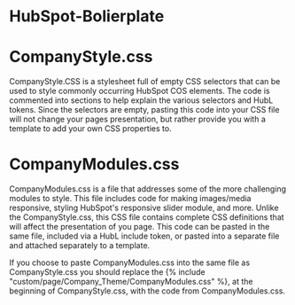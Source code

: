 # HubSpot-Bolierplate

# CompanyStyle.css

CompanyStyle.CSS is a stylesheet full of empty CSS selectors that can be used to style commonly occurring HubSpot COS elements. The code is commented into sections to help explain the various selectors and HubL tokens. Since the selectors are empty, pasting this code into your CSS file will not change your pages presentation, but rather provide you with a template to add your own CSS properties to.

# CompanyModules.css

CompanyModules.css is a file that addresses some of the more challenging modules to style. This file includes code for making images/media responsive, styling HubSpot's responsive slider module, and more. Unlike the CompanyStyle.css, this CSS file contains complete CSS definitions that will affect the presentation of you page. This code can be pasted in the same file, included via a HubL include token, or pasted into a separate file and attached separately to a template. 

If you choose to paste CompanyModules.css into the same file as CompanyStyle.css you should replace the {% include "custom/page/Company_Theme/CompanyModules.css" %}, at the beginning of CompanyStyle.css, with the code from CompanyModules.css.
